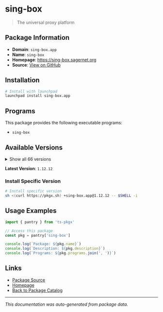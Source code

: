 # sing-box

> The universal proxy platform

## Package Information

- **Domain**: `sing-box.app`
- **Name**: `sing-box`
- **Homepage**: https://sing-box.sagernet.org
- **Source**: [View on GitHub](https://github.com/pkgxdev/pantry/tree/main/projects/sing-box.app/package.yml)

## Installation

```bash
# Install with launchpad
launchpad install sing-box.app
```

## Programs

This package provides the following executable programs:

- `sing-box`

## Available Versions

<details>
<summary>Show all 66 versions</summary>

- `1.12.12`, `1.12.11`, `1.12.10`, `1.12.9`, `1.12.8`
- `1.12.7`, `1.12.6`, `1.12.5`, `1.12.4`, `1.12.3`
- `1.12.2`, `1.12.1`, `1.12.0`, `1.11.15`, `1.11.14`
- `1.11.13`, `1.11.12`, `1.11.11`, `1.11.10`, `1.11.9`
- `1.11.8`, `1.11.7`, `1.11.6`, `1.11.5`, `1.11.4`
- `1.11.3`, `1.11.2`, `1.11.1`, `1.11.0`, `1.10.7`
- `1.10.6`, `1.10.5`, `1.10.4`, `1.10.3`, `1.10.2`
- `1.10.1`, `1.10.0`, `1.9.7`, `1.9.6`, `1.9.5`
- `1.9.4`, `1.9.3`, `1.9.2`, `1.9.1`, `1.9.0`
- `1.8.14`, `1.8.13`, `1.8.12`, `1.8.11`, `1.8.10`
- `1.8.9`, `1.8.8`, `1.8.7`, `1.8.6`, `1.8.5`
- `1.8.4`, `1.8.2`, `1.8.1`, `1.8.0`, `1.7.8`
- `1.7.7`, `1.7.6`, `1.7.5`, `1.7.4`, `1.7.3`
- `1.7.2`

</details>

**Latest Version**: `1.12.12`

### Install Specific Version

```bash
# Install specific version
sh <(curl https://pkgx.sh) +sing-box.app@1.12.12 -- $SHELL -i
```

## Usage Examples

```typescript
import { pantry } from 'ts-pkgx'

// Access this package
const pkg = pantry['sing-box']

console.log(`Package: ${pkg.name}`)
console.log(`Description: ${pkg.description}`)
console.log(`Programs: ${pkg.programs.join(', ')}`)
```

## Links

- [Package Source](https://github.com/pkgxdev/pantry/tree/main/projects/sing-box.app/package.yml)
- [Homepage](https://sing-box.sagernet.org)
- [Back to Package Catalog](../../package-catalog.md)

---

*This documentation was auto-generated from package data.*
